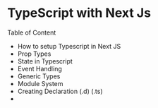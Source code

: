# TypeScript with Next Js

Table of Content
- How to setup Typescript in Next JS
- Prop Types
- State in Typescript
- Event Handling
- Generic Types
- Module System 
- Creating Declaration (.d) (.ts)
- 

